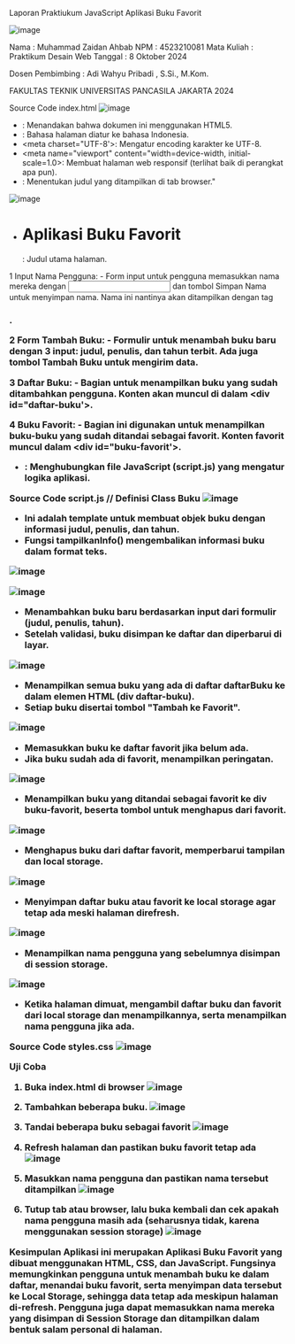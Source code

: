 Laporan Praktiukum JavaScript
Aplikasi Buku Favorit

![image](https://github.com/user-attachments/assets/2f5e16f0-9fc3-44f8-9cfd-26c5b4e071de)

Nama         : Muhammad Zaidan Ahbab
NPM          : 4523210081
Mata Kuliah  : Praktikum Desain Web
Tanggal      : 8 Oktober 2024

Dosen Pembimbing :
Adi Wahyu Pribadi , S.Si., M.Kom.

FAKULTAS TEKNIK
UNIVERSITAS PANCASILA
JAKARTA
2024

Source Code index.html
![image](https://github.com/user-attachments/assets/5d96d055-f2d3-4115-93b8-68a1e7b56e8e)
  - <!DOCTYPE html>: Menandakan bahwa dokumen ini menggunakan HTML5.
  - <html lang=id>: Bahasa halaman diatur ke bahasa Indonesia.
  - <meta charset="UTF-8'>: Mengatur encoding karakter ke UTF-8.
  - <meta name="viewport" content="width=device-width, initial-scale=1.0>: Membuat halaman web responsif (terlihat baik di perangkat apa pun).
  - <title>Aplikasi Buku Favorit</title>: Menentukan judul yang ditampilkan di tab browser."

![image](https://github.com/user-attachments/assets/3f7a5f4a-4d6c-4f89-b1f4-a7e5d5148291)
   - <h1>Aplikasi Buku Favorit</h1>: Judul utama halaman.
   1 Input Nama Pengguna:
     - Form input untuk pengguna memasukkan nama mereka dengan <input> dan tombol Simpan Nama untuk menyimpan nama. Nama ini nantinya akan ditampilkan dengan tag <h3>.

   2 Form Tambah Buku:
     - Formulir untuk menambah buku baru dengan 3 input: judul, penulis, dan tahun terbit. Ada juga tombol Tambah Buku untuk mengirim data.

   3 Daftar Buku:
     - Bagian untuk menampilkan buku yang sudah ditambahkan pengguna. Konten akan muncul di dalam <div id="daftar-buku'>.

   4 Buku Favorit:
     - Bagian ini digunakan untuk menampilkan buku-buku yang sudah ditandai sebagai favorit. Konten favorit muncul dalam <div id="buku-favorit'>.

   - <script src="script.js"></script>: Menghubungkan file JavaScript (script.js) yang mengatur logika aplikasi. 

Source Code script.js
// Definisi Class Buku
![image](https://github.com/user-attachments/assets/57fcd826-edd9-4bdd-ad87-7f170240866e)
  - Ini adalah template untuk membuat objek buku dengan informasi judul, penulis, dan tahun. 
  - Fungsi tampilkanInfo() mengembalikan informasi buku dalam format teks.

![image](https://github.com/user-attachments/assets/a36fbe72-00f4-418f-8197-245a82df2c26)

![image](https://github.com/user-attachments/assets/470018af-232e-46c6-9875-c64ad582167a)
  - Menambahkan buku baru berdasarkan input dari formulir (judul, penulis, tahun). 
  - Setelah validasi, buku disimpan ke daftar dan diperbarui di layar.

![image](https://github.com/user-attachments/assets/386a6585-bf88-4253-ae1e-49c8d0152838)
  - Menampilkan semua buku yang ada di daftar daftarBuku ke dalam elemen HTML (div daftar-buku).
  - Setiap buku disertai tombol "Tambah ke Favorit".

![image](https://github.com/user-attachments/assets/9331508f-6775-4058-bb2c-753f1efb08c7)
  - Memasukkan buku ke daftar favorit jika belum ada.
  - Jika buku sudah ada di favorit, menampilkan peringatan.
   
![image](https://github.com/user-attachments/assets/132cd184-2889-4e1e-a3ef-ab7623399e81)
  - Menampilkan buku yang ditandai sebagai favorit ke div buku-favorit, beserta tombol untuk menghapus dari favorit.

![image](https://github.com/user-attachments/assets/0acb9872-2a9f-4bf6-8a06-2c6da152cc9f)
  - Menghapus buku dari daftar favorit, memperbarui tampilan dan local storage.

![image](https://github.com/user-attachments/assets/c8734685-3266-4b5c-86fa-782d3c47ec00)
  - Menyimpan daftar buku atau favorit ke local storage agar tetap ada meski halaman direfresh.

![image](https://github.com/user-attachments/assets/5b5ab35f-7158-4715-8f6d-5951e1844545)
  - Menampilkan nama pengguna yang sebelumnya disimpan di session storage.

![image](https://github.com/user-attachments/assets/3bd3d8df-ddc3-492d-83d7-26196c8fad64)
  - Ketika halaman dimuat, mengambil daftar buku dan favorit dari local storage dan menampilkannya, serta menampilkan nama pengguna jika ada.

Source Code styles.css
![image](https://github.com/user-attachments/assets/0961685e-99a8-4ade-a48e-8fa442bd7a7a)


Uji Coba
1.	Buka index.html di browser
   ![image](https://github.com/user-attachments/assets/d6a70daf-0bf2-4234-bafd-c4984d5773ff)

2.	Tambahkan beberapa buku.
   ![image](https://github.com/user-attachments/assets/c2fae915-bf5c-4310-9735-387f5d118196)

3.	Tandai beberapa buku sebagai favorit
   ![image](https://github.com/user-attachments/assets/33e800f1-634e-42a6-9bb8-7d9b186ad1a9)
  	
4.	Refresh halaman dan pastikan buku favorit tetap ada
   ![image](https://github.com/user-attachments/assets/9273cd5c-8bf3-458c-acc1-0d5382269bc3)
  	
5.	Masukkan nama pengguna dan pastikan nama tersebut ditampilkan
   ![image](https://github.com/user-attachments/assets/0d70f5b8-d12b-4732-b435-acc576a511ba)

6.	Tutup tab atau browser, lalu buka kembali dan cek apakah nama pengguna masih ada (seharusnya tidak, karena menggunakan session storage)
   ![image](https://github.com/user-attachments/assets/ddf8a580-77d6-4fe1-b176-85c02b49b7ce)


Kesimpulan
Aplikasi ini merupakan Aplikasi Buku Favorit yang dibuat menggunakan HTML, CSS, dan JavaScript. Fungsinya memungkinkan pengguna untuk menambah buku ke dalam daftar, menandai buku favorit, serta menyimpan data tersebut ke Local Storage, sehingga data tetap ada meskipun halaman di-refresh. Pengguna juga dapat memasukkan nama mereka yang disimpan di Session Storage dan ditampilkan dalam bentuk salam personal di halaman.
